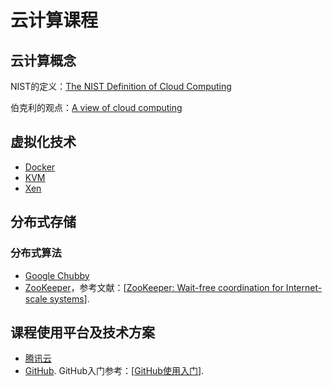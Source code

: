 # 云计算课程

## 云计算概念

NIST的定义：[The NIST Definition of Cloud Computing](http://faculty.winthrop.edu/domanm/csci411/Handouts/NIST.pdf)

伯克利的观点：[A view of cloud computing](https://s3.amazonaws.com/academia.edu.documents/34578652/a_view_of_cc.pdf?response-content-disposition=inline%3B%20filename%3DA_View_of_Cloud_Computing_Clearing_the_c.pdf&X-Amz-Algorithm=AWS4-HMAC-SHA256&X-Amz-Credential=AKIAIWOWYYGZ2Y53UL3A%2F20190822%2Fus-east-1%2Fs3%2Faws4_request&X-Amz-Date=20190822T022032Z&X-Amz-Expires=3600&X-Amz-SignedHeaders=host&X-Amz-Signature=d044845bbf78bfb45f27b6ce82f6f7bf03c3f6ecd8ed53573a5a9550f0709055)

## 虚拟化技术

- [Docker](https://www.docker.com/)
- [KVM](https://www.linux-kvm.org/page/Main_Page)
- [Xen](https://xenproject.org/)

## 分布式存储

### 分布式算法

- [Google Chubby](https://ai.google/research/pubs/pub27897)
- [ZooKeeper](https://zookeeper.apache.org/)，参考文献：[[ZooKeeper: Wait-free coordination for Internet-scale systems](https://www.usenix.org/legacy/event/usenix10/tech/full_papers/Hunt.pdf)].

## 课程使用平台及技术方案

- [腾讯云](https://cloud.tencent.com/)
- [GitHub](https://github.com/). GitHub入门参考：[[GitHub使用入门](https://blog.csdn.net/llfjfz/article/details/99747385)].



